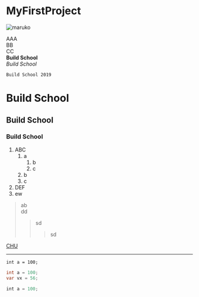 # MyFirstProject
![maruko](http://5b0988e595225.cdn.sohucs.com/images/20180828/edc23a6a019b4d02a7a67d0261a9badc.jpeg)

AAA  
BB  
CC  
**Build School**  
*Build School*

    Build School 2019

# Build School
## Build School
### Build School

1. ABC  
   1. a  
		1. b
        2. c
   2. b
   3. c  
2. DEF
3. ew

> ab  
> dd
>> sd
>>> sd

[CHU](http://www.chu.edu.tw)

---
`
int a = 100;
`

```csharp
int a = 100;
var vx = 56;
```

```javascript
int a = 100;
```